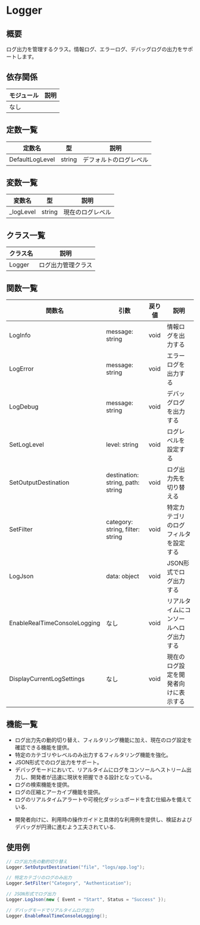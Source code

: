 # Logger

## 概要
ログ出力を管理するクラス。情報ログ、エラーログ、デバッグログの出力をサポートします。

## 依存関係
| モジュール | 説明 |
|-----------|------|
| なし      |      |

## 定数一覧
| 定数名 | 型 | 説明 |
|--------|----|------|
| DefaultLogLevel | string | デフォルトのログレベル |

## 変数一覧
| 変数名 | 型 | 説明 |
|--------|----|------|
| _logLevel | string | 現在のログレベル |

## クラス一覧
| クラス名      | 説明                     |
|---------------|--------------------------|
| Logger        | ログ出力管理クラス       |

## 関数一覧
| 関数名                     | 引数                                  | 戻り値   | 説明                                          |
|----------------------------|---------------------------------------|----------|-----------------------------------------------|
| LogInfo                    | message: string                       | void     | 情報ログを出力する                           |
| LogError                   | message: string                       | void     | エラーログを出力する                         |
| LogDebug                   | message: string                       | void     | デバッグログを出力する                       |
| SetLogLevel                | level: string                         | void     | ログレベルを設定する                         |
| SetOutputDestination       | destination: string, path: string      | void     | ログ出力先を切り替える                        |
| SetFilter                  | category: string, filter: string       | void     | 特定カテゴリのログフィルタを設定する           |
| LogJson                    | data: object                           | void     | JSON形式でログ出力する                        |
| EnableRealTimeConsoleLogging | なし                                | void     | リアルタイムにコンソールへログ出力する         |
| DisplayCurrentLogSettings  | なし                                  | void     | 現在のログ設定を開発者向けに表示する           |

## 機能一覧
- ログ出力先の動的切り替え、フィルタリング機能に加え、現在のログ設定を確認できる機能を提供。
- 特定のカテゴリやレベルのみ出力するフィルタリング機能を強化。
- JSON形式でのログ出力をサポート。
- デバッグモードにおいて、リアルタイムにログをコンソールへストリーム出力し、開発者が迅速に現状を把握できる設計となっている。
- ログの検索機能を提供。
- ログの圧縮とアーカイブ機能を提供。
- ログのリアルタイムアラートや可視化ダッシュボードを含む仕組みを備えている.
+ 開発者向けに、利用時の操作ガイドと具体的な利用例を提供し、検証およびデバッグが円滑に進むよう工夫されている.

## 使用例
```csharp
// ログ出力先の動的切り替え
Logger.SetOutputDestination("file", "logs/app.log");

// 特定カテゴリのログのみ出力
Logger.SetFilter("Category", "Authentication");

// JSON形式でログ出力
Logger.LogJson(new { Event = "Start", Status = "Success" });

// デバッグモードでリアルタイムログ出力
Logger.EnableRealTimeConsoleLogging();
```
